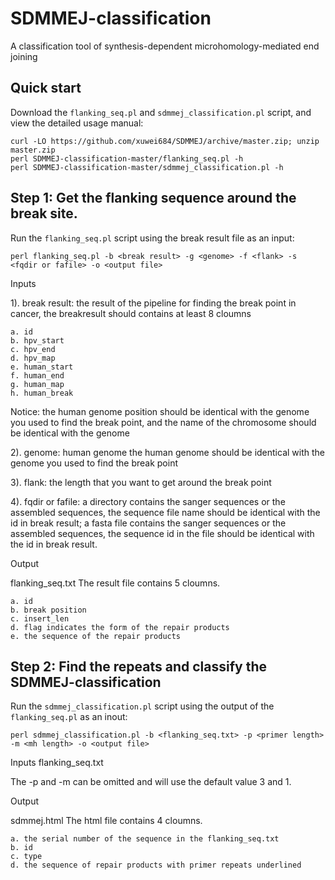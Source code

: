 SDMMEJ-classification
=====================

A classification tool of synthesis-dependent microhomology-mediated end joining

Quick start
-----------

Download the `flanking_seq.pl` and `sdmmej_classification.pl` script, and view the detailed usage manual:

    curl -LO https://github.com/xuwei684/SDMMEJ/archive/master.zip; unzip master.zip
    perl SDMMEJ-classification-master/flanking_seq.pl -h
    perl SDMMEJ-classification-master/sdmmej_classification.pl -h

Step 1: Get the flanking sequence around the break site.
--------------------------------------------------------

Run the `flanking_seq.pl` script using the break result file as an input:

    perl flanking_seq.pl -b <break result> -g <genome> -f <flank> -s <fqdir or fafile> -o <output file>

Inputs

1). break result: the result of the pipeline for finding the break point in cancer, the breakresult should contains at least 8 cloumns

    a. id
    b. hpv_start
    c. hpv_end
    d. hpv_map
    e. human_start
    f. human_end
    g. human_map
    h. human_break
    
Notice: the human genome position should be identical with the genome you used to find the break point, and the name of the chromosome should be identical with the genome

2). genome: human genome
    the human genome should be identical with the genome you used to find the break point

3). flank: the length that you want to get around the break point

4). fqdir or fafile: a directory contains the sanger sequences or the assembled sequences, the sequence file name should be identical
 with the id in break result; a fasta file contains the sanger sequences or the assembled sequences, the sequence id in the file should be 
 identical with the id in break result.

Output

flanking_seq.txt
The result file contains 5 cloumns.

    a. id
    b. break position
    c. insert_len
    d. flag indicates the form of the repair products
    e. the sequence of the repair products



Step 2: Find the repeats and classify the SDMMEJ-classification
---------------------------------------------------------------

Run the `sdmmej_classification.pl` script using the output of the `flanking_seq.pl` as an inout:

    perl sdmmej_classification.pl -b <flanking_seq.txt> -p <primer length> -m <mh length> -o <output file>

Inputs
flanking_seq.txt

The -p and -m can be omitted and will use the default value 3 and 1.

Output

sdmmej.html
The html file contains 4 cloumns.

    a. the serial number of the sequence in the flanking_seq.txt
    b. id
    c. type
    d. the sequence of repair products with primer repeats underlined
